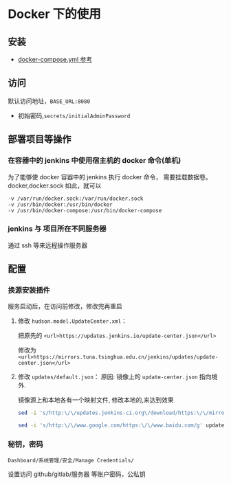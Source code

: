 # Docker 下的使用

## 安装

- [docker-compose.yml 参考](./docker-compose.yml)

## 访问

默认访问地址，`BASE_URL:8080`

- 初始密码,`secrets/initialAdminPassword`

## 部署项目等操作

### 在容器中的 jenkins 中使用宿主机的 docker 命令(单机)

为了能够使 docker 容器中的 jenkins 执行 docker 命令，
需要挂载数据卷。docker,docker.sock 如此，就可以

```text
-v /var/run/docker.sock:/var/run/docker.sock
-v /usr/bin/docker:/usr/bin/docker
-v /usr/bin/docker-compose:/usr/bin/docker-compose
```

### jenkins 与 项目所在不同服务器

通过 ssh 等来远程操作服务器

## 配置

### 换源安装插件

服务启动后，在访问前修改，修改完再重启

1. 修改 `hudson.model.UpdateCenter.xml`：

    把原先的 `<url>https://updates.jenkins.io/update-center.json</url>`

    修改为 `<url>https://mirrors.tuna.tsinghua.edu.cn/jenkins/updates/update-center.json</url>`

2. 修改 `updates/default.json`：
    原因: 镜像上的 `update-center.json` 指向境外.

    镜像源上和本地各有一个映射文件, 修改本地的,来达到效果

    ```bash
    sed -i 's/http:\/\/updates.jenkins-ci.org\/download/https:\/\/mirrors.tuna.tsinghua.edu.cn\/jenkins/g' updates/default.json

    sed -i 's/http:\/\/www.google.com/https:\/\/www.baidu.com/g' updates/default.json
    ```

### 秘钥，密码

`Dashboard/系统管理/安全/Manage Credentials/`

设置访问 github/gitlab/服务器 等账户密码，公私钥
